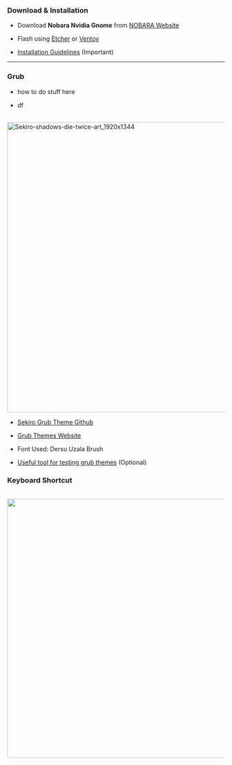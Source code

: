 ### Download & Installation

- Download **Nobara Nvidia Gnome** from [NOBARA Website](https://nobaraproject.org/download-nobara/)
  
- Flash using [Etcher](https://etcher.balena.io/) or [Ventoy](https://www.ventoy.net/en/index.html)
  
- [Installation Guidelines](https://wiki.nobaraproject.org/en/new-user-guide-general-guidelines) (Important)

---

### Grub

- how to do stuff here

- df

<br>
<img src="https://github.com/user-attachments/assets/8e10a72f-e8b1-4f12-af35-44e3bf7ff58b" alt="Sekiro-shadows-die-twice-art_1920x1344" width="960" height="672">
<br>

- [Sekiro Grub Theme Github](https://github.com/semimqmo/sekiro_grub_theme)
  
- [Grub Themes Website](https://www.gnome-look.org/browse?cat=109&ord=latest)

- Font Used: Dersu Uzala Brush
  
- [Useful tool for testing grub themes](https://github.com/hartwork/grub2-theme-preview) (Optional)

### Keyboard Shortcut

<br>
<img src="https://github.com/user-attachments/assets/63af0a47-f980-4e41-a225-b2074be74aa8" width="600">
<br>

